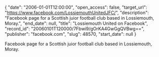 {
  "date": "2006-01-01T12:00:00", 
  "open_access": false, 
  "target_url": "https://www.facebook.com/LossiemouthUnitedJFC/", 
  "description": "Facebook page for a Scottish juior football club based in Lossiemouth, Moray.", 
  "end_date": null, 
  "title": "Lossiemouth United on Facebook", 
  "record_id": "20060101T120000/7Fbwi9/gOrKA4GwGgQVBwg==", 
  "publisher": "facebook.com", 
  "slug": 48570, 
  "start_date": null
}

Facebook page for a Scottish juior football club based in Lossiemouth, Moray.